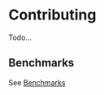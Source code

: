 # Contributing

Todo...

## Benchmarks

See [Benchmarks](https://dprint.github.io/jsonc-parser/dev/bench/)
